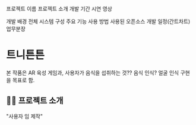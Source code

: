 프로젝트 이름
프로젝트 소개
개발 기간
시연 영상

개발 배경
전체 시스템 구성
주요 기능
사용 방법
사용된 오픈소스
개발 일정(간트차트)
업무분장

# 트니튼튼

본 작품은 AR 육성 게임과, 사용자가 음식을 섭취하는 것?? 음식 인식? 얼굴 인식 구현을 목표로 함.

## 👨‍🏫 프로젝트 소개
"사용자 임 제작"






